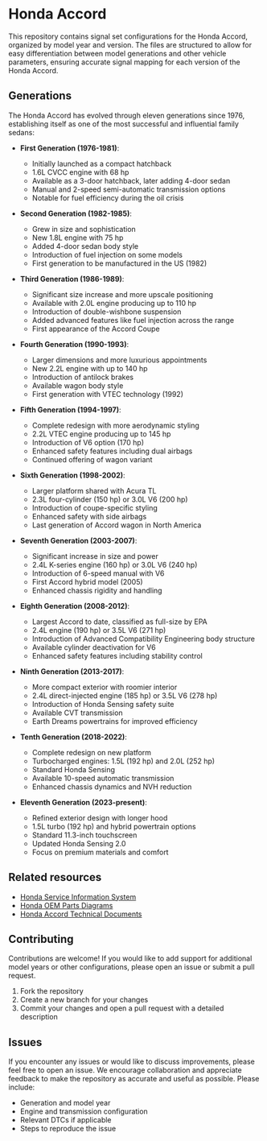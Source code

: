 # Honda Accord

This repository contains signal set configurations for the Honda Accord, organized by model year and version. The files are structured to allow for easy differentiation between model generations and other vehicle parameters, ensuring accurate signal mapping for each version of the Honda Accord.

## Generations

The Honda Accord has evolved through eleven generations since 1976, establishing itself as one of the most successful and influential family sedans:

- **First Generation (1976-1981)**:
  - Initially launched as a compact hatchback
  - 1.6L CVCC engine with 68 hp
  - Available as a 3-door hatchback, later adding 4-door sedan
  - Manual and 2-speed semi-automatic transmission options
  - Notable for fuel efficiency during the oil crisis

- **Second Generation (1982-1985)**:
  - Grew in size and sophistication
  - New 1.8L engine with 75 hp
  - Added 4-door sedan body style
  - Introduction of fuel injection on some models
  - First generation to be manufactured in the US (1982)

- **Third Generation (1986-1989)**:
  - Significant size increase and more upscale positioning
  - Available with 2.0L engine producing up to 110 hp
  - Introduction of double-wishbone suspension
  - Added advanced features like fuel injection across the range
  - First appearance of the Accord Coupe

- **Fourth Generation (1990-1993)**:
  - Larger dimensions and more luxurious appointments
  - New 2.2L engine with up to 140 hp
  - Introduction of antilock brakes
  - Available wagon body style
  - First generation with VTEC technology (1992)

- **Fifth Generation (1994-1997)**:
  - Complete redesign with more aerodynamic styling
  - 2.2L VTEC engine producing up to 145 hp
  - Introduction of V6 option (170 hp)
  - Enhanced safety features including dual airbags
  - Continued offering of wagon variant

- **Sixth Generation (1998-2002)**:
  - Larger platform shared with Acura TL
  - 2.3L four-cylinder (150 hp) or 3.0L V6 (200 hp)
  - Introduction of coupe-specific styling
  - Enhanced safety with side airbags
  - Last generation of Accord wagon in North America

- **Seventh Generation (2003-2007)**:
  - Significant increase in size and power
  - 2.4L K-series engine (160 hp) or 3.0L V6 (240 hp)
  - Introduction of 6-speed manual with V6
  - First Accord hybrid model (2005)
  - Enhanced chassis rigidity and handling

- **Eighth Generation (2008-2012)**:
  - Largest Accord to date, classified as full-size by EPA
  - 2.4L engine (190 hp) or 3.5L V6 (271 hp)
  - Introduction of Advanced Compatibility Engineering body structure
  - Available cylinder deactivation for V6
  - Enhanced safety features including stability control

- **Ninth Generation (2013-2017)**:
  - More compact exterior with roomier interior
  - 2.4L direct-injected engine (185 hp) or 3.5L V6 (278 hp)
  - Introduction of Honda Sensing safety suite
  - Available CVT transmission
  - Earth Dreams powertrains for improved efficiency

- **Tenth Generation (2018-2022)**:
  - Complete redesign on new platform
  - Turbocharged engines: 1.5L (192 hp) and 2.0L (252 hp)
  - Standard Honda Sensing
  - Available 10-speed automatic transmission
  - Enhanced chassis dynamics and NVH reduction

- **Eleventh Generation (2023-present)**:
  - Refined exterior design with longer hood
  - 1.5L turbo (192 hp) and hybrid powertrain options
  - Standard 11.3-inch touchscreen
  - Updated Honda Sensing 2.0
  - Focus on premium materials and comfort

## Related resources

- [Honda Service Information System](https://techinfo.honda.com)
- [Honda OEM Parts Diagrams](https://estore.honda.com)
- [Honda Accord Technical Documents](https://owners.honda.com/vehicles/information/accord)

## Contributing

Contributions are welcome! If you would like to add support for additional model years or other configurations, please open an issue or submit a pull request.

1. Fork the repository
2. Create a new branch for your changes
3. Commit your changes and open a pull request with a detailed description

## Issues

If you encounter any issues or would like to discuss improvements, please feel free to open an issue. We encourage collaboration and appreciate feedback to make the repository as accurate and useful as possible. Please include:
- Generation and model year
- Engine and transmission configuration
- Relevant DTCs if applicable
- Steps to reproduce the issue
